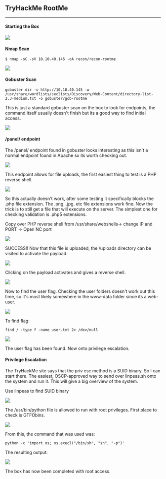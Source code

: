 ## TryHackMe RootMe
---

#### Starting the Box

![](/docs/images/rootme/rootme1.png)


#### Nmap Scan

```
$ nmap -sC -sV 10.10.40.145 -oA recon/recon-rootme
```

![](/docs/images/rootme/rootme2.png)

#### Gobuster Scan

```
gobuster dir -u http://10.10.40.145 -w /usr/share/wordlists/seclists/Discovery/Web-Content/directory-list-2.3-medium.txt -o gobuster/gob-rootme
```

This is just a standard gobuster scan on the box to look for endpoints, the command itself usually doesn't finish but its a good way to find initial access.


![](/docs/images/rootme/rootme3.png)


#### /panel/ endpoint

The /panel/ endpoint found in gobuster looks interesting as this isn't a normal endpoint found in Apache so its worth checking out. 

![](/docs/images/rootme/rootme4.png)

This endpoint allows for file uploads, the first easiest thing to test is a PHP reverse shell. 


![](/docs/images/rootme/rootme5.png)

So this actually doesn't work, after some testing it specifically blocks the .php file extension. The .png, .jpg, etc file extensions work fine. Now the trick is to still get a file that will execute on the server. The simplest one for checking validation is .php5 extensions. 



Copy over PHP reverse shell from /usr/share/webshells-> change IP and PORT -> Open NC port

![](/docs/images/rootme/rootme6.png)

SUCCESS!! Now that this file is uploaded, the /uploads directory can be visited to activate the payload. 

![](/docs/images/rootme/rootme7.png)

Clicking on the payload activates and gives a reverse shell.


![](/docs/images/rootme/rootme8.png)

Now to find the user flag. Checking the user folders doesn't work out this time, so it's most likely somewhere in the www-data folder since its a web-user. 

![](/docs/images/rootme/rootme9.png)

To find flag:

```
find / -type f -name user.txt 2> /dev/null
```

![](/docs/images/rootme/rootme10.png)

The user flag has been found. Now onto privilege escalation.

#### Privilege Escalation

The TryHackMe site says that the priv esc method is a SUID binary. So I can start there. The easiest, OSCP-approved way to send over linpeas.sh onto the system and run it. This will give a big overview of the system.

Use linpeas to find SUID binary

![](/docs/images/rootme/rootme11.png)

The /usr/bin/python file is allowed to run with root privileges. First place to check is GTFObins. 


![](/docs/images/rootme/rootme12.png)


From this, the command that was used was:

```
python -c 'import os; os.execl("/bin/sh", "sh", "-p")'
```

The resulting output:

![](/docs/images/rootme/rootme13.png)

The box has now been completed with root access. 